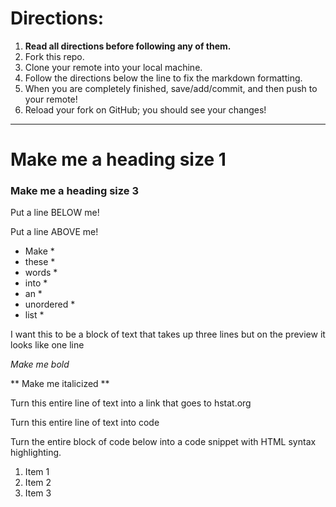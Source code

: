 # Directions:
1. **Read all directions before following any of them.**
2. Fork this repo.
2. Clone your remote into your local machine.
3. Follow the directions below the line to fix the markdown formatting.
4. When you are completely finished, save/add/commit, and then push to your remote!
5. Reload your fork on GitHub; you should see your changes!

---

# Make me a heading size 1
### Make me a heading size 3

Put a line BELOW me!  



  
Put a line ABOVE me!

* Make *
* these *
* words *
* into *
* an * 
* unordered *
* list *

I want this to be a block of text
that takes up three lines but on
the preview it looks like one line

_Make me bold_

** Make me italicized **

Turn this entire line of text into a link that goes to hstat.org

Turn this entire line of text into code

Turn the entire block of code below into a code snippet with HTML syntax highlighting.

<ol>
    <li>Item 1</li>
    <li>Item 2</li>
    <li>Item 3</li>
</ol>
